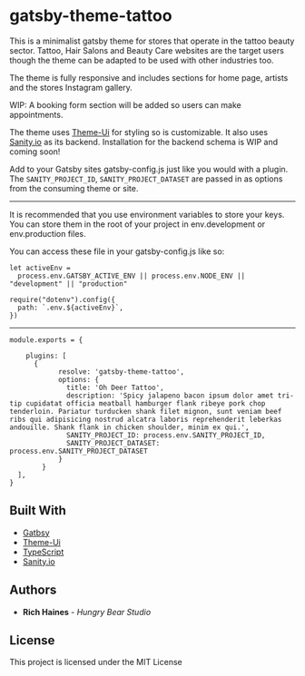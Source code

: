 # gatsby-theme-tattoo

This is a minimalist gatsby theme for stores that operate in the tattoo beauty sector. Tattoo, Hair Salons and Beauty Care websites are the target users though the theme can be adapted to be used with other industries too.

The theme is fully responsive and includes sections for home page, artists and the stores Instagram gallery.

WIP: A booking form section will be added so users can make appointments.

The theme uses [Theme-Ui](https://theme-ui.com/) for styling so is customizable. It also uses [Sanity.io](https://www.sanity.io/) as its backend. Installation for the backend schema is WIP and coming soon!

Add to your Gatsby sites gatsby-config.js just like you would with a plugin. The `SANITY_PROJECT_ID`, `SANITY_PROJECT_DATASET` are passed in as options from the consuming theme or site.

---

It is recommended that you use environment variables to store your keys. You can store them in the root of your project in env.development or env.production files.

You can access these file in your gatsby-config.js like so:

```
let activeEnv =
  process.env.GATSBY_ACTIVE_ENV || process.env.NODE_ENV || "development" || "production"

require("dotenv").config({
  path: `.env.${activeEnv}`,
})

```

---

```
module.exports = {

    plugins: [
      {
            resolve: 'gatsby-theme-tattoo',
            options: {
              title: 'Oh Deer Tattoo',
              description: 'Spicy jalapeno bacon ipsum dolor amet tri-tip cupidatat officia meatball hamburger flank ribeye pork chop tenderloin. Pariatur turducken shank filet mignon, sunt veniam beef ribs qui adipisicing nostrud alcatra laboris reprehenderit leberkas andouille. Shank flank in chicken shoulder, minim ex qui.',
              SANITY_PROJECT_ID: process.env.SANITY_PROJECT_ID,
              SANITY_PROJECT_DATASET: process.env.SANITY_PROJECT_DATASET
            }
        }
  ],
}
```

## Built With

- [Gatbsy](https://www.gatsbyjs.org/)
- [Theme-Ui](https://theme-ui.com/)
- [TypeScript](https://www.typescriptlang.org/)
- [Sanity.io](https://www.sanity.io/)

## Authors

- **Rich Haines** - _Hungry Bear Studio_

## License

This project is licensed under the MIT License
